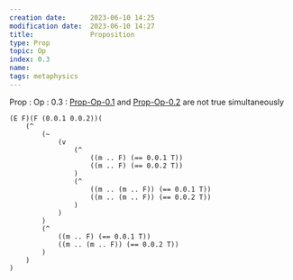 ```yaml
---
creation date:		2023-06-10 14:25
modification date:	2023-06-10 14:27
title: 				Proposition
type: Prop
topic: Op
index: 0.3
name: 
tags: metaphysics 
---
```

Prop : Op : 0.3 : [Prop-Op-0.1](Prop-Op-0.1.md) and [Prop-Op-0.2](Prop-Op-0.2.md) are not true simultaneously
```
(E F)(F (0.0.1 0.0.2))(
	(^
		(~
			(v
				(^
					((m .. F) (== 0.0.1 T))
					((m .. F) (== 0.0.2 T))
				)
				(^
					((m .. (m .. F)) (== 0.0.1 T))
					((m .. (m .. F)) (== 0.0.2 T))
				)
			)
		)
		(^
			((m .. F) (== 0.0.1 T))
			((m .. (m .. F)) (== 0.0.2 T))
		)	
	)
)
```